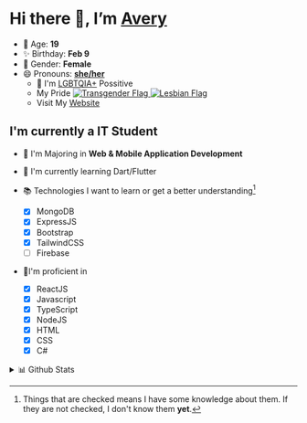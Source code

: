 # Hi there 👋, I’m [Avery][website]

- 🌸 Age: **19**
- ✨ Birthday: **Feb 9**
- 🎨 Gender: **Female**
- 😄 Pronouns: **[she/her][pronounspage]**
  - 🌈 I'm [LGBTQIA+][lgbt-foundation] Possitive
  - <div class="Flags">
      <span>My Pride</span>
      <a href="https://en.pronouns.page/dictionary/terminology#transgender">
        <img src="https://pronouns.page/flags/Transgender.png" alt="Transgender Flag" height="15px"/>
      </a>
      <a href="https://en.pronouns.page/dictionary/terminology#lesbian">
      <img src="https://pronouns.page/flags/Lesbian.png" alt="Lesbian Flag" height="15px"/>
      </a>
    </div>
  - Visit My [Website][website]

## I'm currently a IT Student

- 📌 I'm Majoring in **Web & Mobile Application Development**
- 🌱 I'm currently learning Dart/Flutter
- 📚 Technologies I want to learn or get a better understanding[^1]

  - [x] MongoDB
  - [x] ExpressJS
  - [x] Bootstrap
  - [x] TailwindCSS
  - [ ] Firebase

- 🎉I'm proficient in

  - [x] ReactJS
  - [x] Javascript
  - [x] TypeScript
  - [x] NodeJS
  - [x] HTML
  - [x] CSS
  - [x] C#

<details>
  <summary>
    📊 Github Stats
  </summary>

<!--START_SECTION:waka-->
![Code Time](http://img.shields.io/badge/Code%20Time-493%20hrs%2051%20mins-blue)

![Profile Views](http://img.shields.io/badge/Profile%20Views-1-blue)

**🐱 My GitHub Data** 

> 🏆 582 Contributions in the Year 2022
 > 
> 📦 54.7 kB Used in GitHub's Storage 
 > 
> 💼 Opted to Hire
 > 
> 📜 26 Public Repositories 
 > 
> 🔑 25 Private Repositories  
 > 
**I'm a Night 🦉** 

```text
🌞 Morning    39 commits     ██░░░░░░░░░░░░░░░░░░░░░░░   10.4% 
🌆 Daytime    138 commits    █████████░░░░░░░░░░░░░░░░   36.8% 
🌃 Evening    160 commits    ██████████░░░░░░░░░░░░░░░   42.67% 
🌙 Night      38 commits     ██░░░░░░░░░░░░░░░░░░░░░░░   10.13%

```
📅 **I'm Most Productive on Thursday** 

```text
Monday       63 commits     ████░░░░░░░░░░░░░░░░░░░░░   16.8% 
Tuesday      51 commits     ███░░░░░░░░░░░░░░░░░░░░░░   13.6% 
Wednesday    54 commits     ███░░░░░░░░░░░░░░░░░░░░░░   14.4% 
Thursday     77 commits     █████░░░░░░░░░░░░░░░░░░░░   20.53% 
Friday       43 commits     ██░░░░░░░░░░░░░░░░░░░░░░░   11.47% 
Saturday     41 commits     ██░░░░░░░░░░░░░░░░░░░░░░░   10.93% 
Sunday       46 commits     ███░░░░░░░░░░░░░░░░░░░░░░   12.27%

```


📊 **This Week I Spent My Time On** 

```text
⌚︎ Time Zone: America/Halifax

💬 Programming Languages: 
TypeScript               7 hrs 52 mins       ████████░░░░░░░░░░░░░░░░░   32.05% 
SCSS                     3 hrs 39 mins       ███░░░░░░░░░░░░░░░░░░░░░░   14.88% 
JSON                     2 hrs 18 mins       ██░░░░░░░░░░░░░░░░░░░░░░░   9.4% 
C#                       1 hr 50 mins        ██░░░░░░░░░░░░░░░░░░░░░░░   7.51% 
JavaScript               1 hr 48 mins        █░░░░░░░░░░░░░░░░░░░░░░░░   7.37%

🔥 Editors: 
VS Code                  19 hrs 16 mins      ███████████████████░░░░░░   78.56% 
Visual Studio            4 hrs 6 mins        ████░░░░░░░░░░░░░░░░░░░░░   16.77% 
IntelliJ                 1 hr 8 mins         █░░░░░░░░░░░░░░░░░░░░░░░░   4.67%

🐱‍💻 Projects: 
avarose.dev              10 hrs 57 mins      ███████████░░░░░░░░░░░░░░   44.63% 
EmpMaintenance           4 hrs 6 mins        ████░░░░░░░░░░░░░░░░░░░░░   16.72% 
avarose                  2 hrs 58 mins       ███░░░░░░░░░░░░░░░░░░░░░░   12.12% 
chess                    2 hrs 16 mins       ██░░░░░░░░░░░░░░░░░░░░░░░   9.26% 
NodeExpressHttpRequests  2 hrs 3 mins        ██░░░░░░░░░░░░░░░░░░░░░░░   8.36%

💻 Operating System: 
Windows                  24 hrs 32 mins      █████████████████████████   100.0%

```

**I Mostly Code in JavaScript** 

```text
JavaScript               20 repos            ██████████░░░░░░░░░░░░░░░   40.82% 
TypeScript               8 repos             ████░░░░░░░░░░░░░░░░░░░░░   16.33% 
C#                       6 repos             ███░░░░░░░░░░░░░░░░░░░░░░   12.24% 
HTML                     3 repos             █░░░░░░░░░░░░░░░░░░░░░░░░   6.12% 
Shell                    3 repos             █░░░░░░░░░░░░░░░░░░░░░░░░   6.12%

```


**Timeline**

![Chart not found](https://raw.githubusercontent.com/Avery-Rose/Avery-Rose/main/charts/bar_graph.png) 


 Last Updated on 10/10/2022 19:05:00 UTC
<!--END_SECTION:waka-->

</details>



[^1]:
    Things that are checked means I have some knowledge about them.
    If they are not checked, I don't know them **yet**.

[//]: <> (Links)

[wakatime-profile]: https://wakatime.com/@Averyyyyyyyy
[pronouns-definitions]: https://en.pronouns.page/she/her
[pronounspage]: https://pronouns.page/@cattgirlava
[lgbt-foundation]: https://lgbt.foundation/
[website]: https://avarose.dev/
[alexandres-badge-repo]: https://github.com/alexandresanlim/Badges4-README.md-Profile

